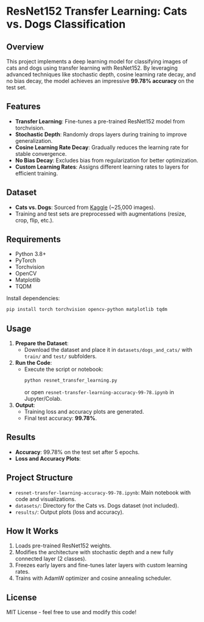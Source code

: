 # ResNet152 Transfer Learning: Cats vs. Dogs Classification

## Overview
This project implements a deep learning model for classifying images of cats and dogs using transfer learning with ResNet152. By leveraging advanced techniques like stochastic depth, cosine learning rate decay, and no bias decay, the model achieves an impressive **99.78% accuracy** on the test set.

## Features
- **Transfer Learning**: Fine-tunes a pre-trained ResNet152 model from torchvision.
- **Stochastic Depth**: Randomly drops layers during training to improve generalization.
- **Cosine Learning Rate Decay**: Gradually reduces the learning rate for stable convergence.
- **No Bias Decay**: Excludes bias from regularization for better optimization.
- **Custom Learning Rates**: Assigns different learning rates to layers for efficient training.

## Dataset
- **Cats vs. Dogs**: Sourced from [Kaggle](https://www.kaggle.com/c/dogs-vs-cats) (~25,000 images).
- Training and test sets are preprocessed with augmentations (resize, crop, flip, etc.).

## Requirements
- Python 3.8+
- PyTorch
- Torchvision
- OpenCV
- Matplotlib
- TQDM

Install dependencies:
```bash
pip install torch torchvision opencv-python matplotlib tqdm
```

## Usage
1. **Prepare the Dataset**:
   - Download the dataset and place it in `datasets/dogs_and_cats/` with `train/` and `test/` subfolders.
2. **Run the Code**:
   - Execute the script or notebook:
     ```bash
     python resnet_transfer_learning.py
     ```
     or open `resnet-transfer-learning-accuracy-99-78.ipynb` in Jupyter/Colab.
3. **Output**:
   - Training loss and accuracy plots are generated.
   - Final test accuracy: **99.78%**.

## Results
- **Accuracy**: 99.78% on the test set after 5 epochs.
- **Loss and Accuracy Plots**:


## Project Structure
- `resnet-transfer-learning-accuracy-99-78.ipynb`: Main notebook with code and visualizations.
- `datasets/`: Directory for the Cats vs. Dogs dataset (not included).
- `results/`: Output plots (loss and accuracy).

## How It Works
1. Loads pre-trained ResNet152 weights.
2. Modifies the architecture with stochastic depth and a new fully connected layer (2 classes).
3. Freezes early layers and fine-tunes later layers with custom learning rates.
4. Trains with AdamW optimizer and cosine annealing scheduler.

## License
MIT License - feel free to use and modify this code!



